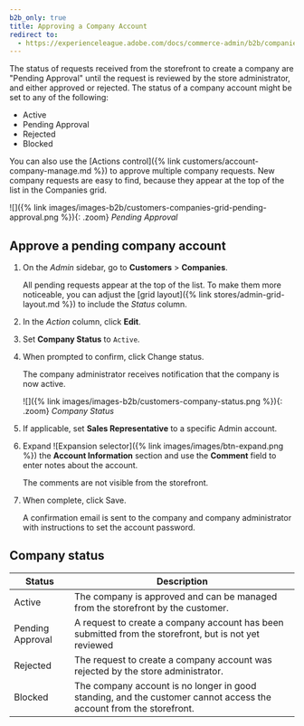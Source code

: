 ```yaml
---
b2b_only: true
title: Approving a Company Account
redirect to:
  - https://experienceleague.adobe.com/docs/commerce-admin/b2b/companies/account-company-approve.html
---
```


The status of requests received from the storefront to create a company are "Pending Approval" until the request is reviewed by the store administrator, and either approved or rejected. The status of a company account might be set to any of the following:

- Active
- Pending Approval
- Rejected
- Blocked

You can also use the [Actions control]({% link customers/account-company-manage.md %}) to approve multiple company requests. New company requests are easy to find, because they appear at the top of the list in the Companies grid.

![]({% link images/images-b2b/customers-companies-grid-pending-approval.png %}){: .zoom}
_Pending Approval_

## Approve a pending company account

1. On the _Admin_ sidebar, go to **Customers** > **Companies**.

   All pending requests appear at the top of the list. To make them more noticeable, you can adjust the [grid layout]({% link stores/admin-grid-layout.md %}) to include the _Status_ column.

1. In the _Action_ column, click **Edit**.

1. Set **Company Status** to `Active`.

1. When prompted to confirm, click <span class="btn">Change status</span>.

   The company administrator receives notification that the company is now active.

   ![]({% link images/images-b2b/customers-company-status.png %}){: .zoom}
   _Company Status_

1. If applicable, set **Sales Representative** to a specific Admin account.

1. Expand ![Expansion selector]({% link images/images/btn-expand.png %}) the **Account Information** section and use the **Comment** field to enter notes about the account.

   The comments are not visible from the storefront.

1. When complete, click <span class="btn">Save</span>.

   A confirmation email is sent to the company and company administrator with instructions to set the account password.

## Company status

| Status           | Description                                                                                                        |
|------------------|--------------------------------------------------------------------------------------------------------------------|
| Active           | The company is approved and can be managed from the storefront by the customer.                                    |
| Pending Approval | A request to create a company account has been submitted from the storefront, but is not yet reviewed              |
| Rejected         | The request to create a company account was rejected by the store administrator.                                   |
| Blocked          | The company account is no longer in good standing, and the customer cannot access the account from the storefront. |

